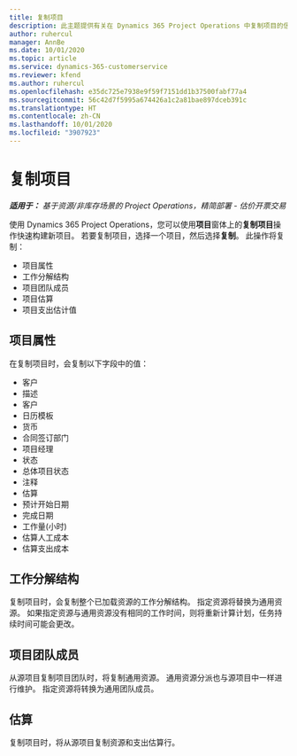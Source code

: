 ```yaml
---
title: 复制项目
description: 此主题提供有关在 Dynamics 365 Project Operations 中复制项目的信息。
author: ruhercul
manager: AnnBe
ms.date: 10/01/2020
ms.topic: article
ms.service: dynamics-365-customerservice
ms.reviewer: kfend
ms.author: ruhercul
ms.openlocfilehash: e35dc725e7938e9f59f7151dd1b37500fabf77a4
ms.sourcegitcommit: 56c42d7f5995a674426a1c2a81bae897dceb391c
ms.translationtype: HT
ms.contentlocale: zh-CN
ms.lasthandoff: 10/01/2020
ms.locfileid: "3907923"
---
```

# <a name="copy-a-project"></a>复制项目

_**适用于：** 基于资源/非库存场景的 Project Operations，精简部署 - 估价开票交易_

使用 Dynamics 365 Project Operations，您可以使用**项目**窗体上的**复制项目**操作快速构建新项目。 若要复制项目，选择一个项目，然后选择**复制**。 此操作将复制：

- 项目属性
- 工作分解结构
- 项目团队成员
- 项目估算
- 项目支出估计值

## <a name="project-properties"></a>项目属性

在复制项目时，会复制以下字段中的值：

- 客户
- 描述
- 客户
- 日历模板
- 货币
- 合同签订部门
- 项目经理
- 状态 
- 总体项目状态
- 注释 
- 估算
- 预计开始日期
- 完成日期
- 工作量(小时)
- 估算人工成本
- 估算支出成本

## <a name="work-breakdown-structure"></a>工作分解结构

复制项目时，会复制整个已加载资源的工作分解结构。 指定资源将替换为通用资源。 如果指定资源与通用资源没有相同的工作时间，则将重新计算计划，任务持续时间可能会更改。

## <a name="project-team-members"></a>项目团队成员

从源项目复制项目团队时，将复制通用资源。 通用资源分派也与源项目中一样进行维护。 指定资源将转换为通用团队成员。

## <a name="estimates"></a>估算

复制项目时，将从源项目复制资源和支出估算行。